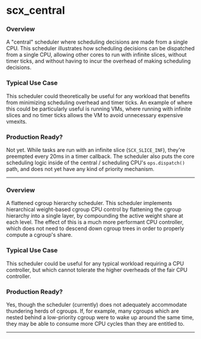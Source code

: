 # scx_central


### Overview

A "central" scheduler where scheduling decisions are made from a single CPU.
This scheduler illustrates how scheduling decisions can be dispatched from a
single CPU, allowing other cores to run with infinite slices, without timer
ticks, and without having to incur the overhead of making scheduling decisions.

### Typical Use Case

This scheduler could theoretically be useful for any workload that benefits
from minimizing scheduling overhead and timer ticks. An example of where this
could be particularly useful is running VMs, where running with infinite slices
and no timer ticks allows the VM to avoid unnecessary expensive vmexits.

### Production Ready?

Not yet. While tasks are run with an infinite slice (`SCX_SLICE_INF`), they're
preempted every 20ms in a timer callback. The scheduler also puts the core
scheduling logic inside of the central / scheduling CPU's `ops.dispatch()` path,
and does not yet have any kind of priority mechanism.

--------------------------------------------------------------------------------


### Overview

A flattened cgroup hierarchy scheduler. This scheduler implements hierarchical
weight-based cgroup CPU control by flattening the cgroup hierarchy into a
single layer, by compounding the active weight share at each level. The effect
of this is a much more performant CPU controller, which does not need to
descend down cgroup trees in order to properly compute a cgroup's share.

### Typical Use Case

This scheduler could be useful for any typical workload requiring a CPU
controller, but which cannot tolerate the higher overheads of the fair CPU
controller.

### Production Ready?

Yes, though the scheduler (currently) does not adequately accommodate
thundering herds of cgroups. If, for example, many cgroups which are nested
behind a low-priority cgroup were to wake up around the same time, they may be
able to consume more CPU cycles than they are entitled to.

--------------------------------------------------------------------------------

